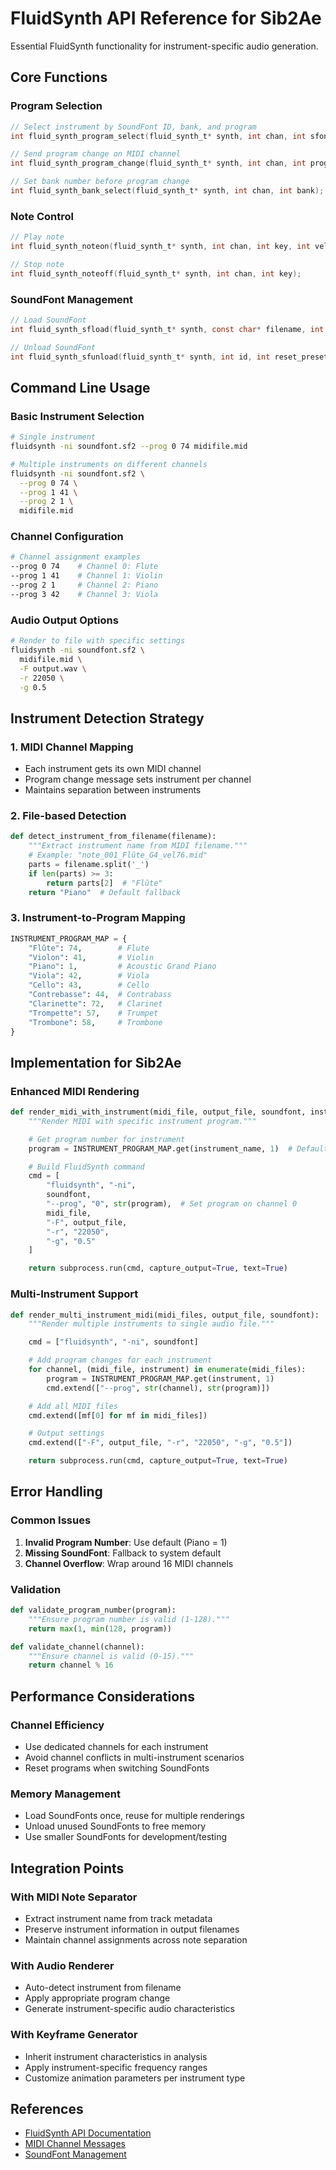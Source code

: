# FluidSynth API Reference for Sib2Ae

Essential FluidSynth functionality for instrument-specific audio generation.

## Core Functions

### Program Selection
```c
// Select instrument by SoundFont ID, bank, and program
int fluid_synth_program_select(fluid_synth_t* synth, int chan, int sfont_id, int bank_num, int preset_num);

// Send program change on MIDI channel
int fluid_synth_program_change(fluid_synth_t* synth, int chan, int program);

// Set bank number before program change
int fluid_synth_bank_select(fluid_synth_t* synth, int chan, int bank);
```

### Note Control
```c
// Play note
int fluid_synth_noteon(fluid_synth_t* synth, int chan, int key, int vel);

// Stop note
int fluid_synth_noteoff(fluid_synth_t* synth, int chan, int key);
```

### SoundFont Management
```c
// Load SoundFont
int fluid_synth_sfload(fluid_synth_t* synth, const char* filename, int reset_presets);

// Unload SoundFont
int fluid_synth_sfunload(fluid_synth_t* synth, int id, int reset_presets);
```

## Command Line Usage

### Basic Instrument Selection
```bash
# Single instrument
fluidsynth -ni soundfont.sf2 --prog 0 74 midifile.mid

# Multiple instruments on different channels
fluidsynth -ni soundfont.sf2 \
  --prog 0 74 \
  --prog 1 41 \
  --prog 2 1 \
  midifile.mid
```

### Channel Configuration
```bash
# Channel assignment examples
--prog 0 74    # Channel 0: Flute
--prog 1 41    # Channel 1: Violin
--prog 2 1     # Channel 2: Piano
--prog 3 42    # Channel 3: Viola
```

### Audio Output Options
```bash
# Render to file with specific settings
fluidsynth -ni soundfont.sf2 \
  midifile.mid \
  -F output.wav \
  -r 22050 \
  -g 0.5
```

## Instrument Detection Strategy

### 1. MIDI Channel Mapping
- Each instrument gets its own MIDI channel
- Program change message sets instrument per channel
- Maintains separation between instruments

### 2. File-based Detection
```python
def detect_instrument_from_filename(filename):
    """Extract instrument name from MIDI filename."""
    # Example: "note_001_Flûte_G4_vel76.mid"
    parts = filename.split('_')
    if len(parts) >= 3:
        return parts[2]  # "Flûte"
    return "Piano"  # Default fallback
```

### 3. Instrument-to-Program Mapping
```python
INSTRUMENT_PROGRAM_MAP = {
    "Flûte": 74,        # Flute
    "Violon": 41,       # Violin
    "Piano": 1,         # Acoustic Grand Piano
    "Viola": 42,        # Viola
    "Cello": 43,        # Cello
    "Contrebasse": 44,  # Contrabass
    "Clarinette": 72,   # Clarinet
    "Trompette": 57,    # Trumpet
    "Trombone": 58,     # Trombone
}
```

## Implementation for Sib2Ae

### Enhanced MIDI Rendering
```python
def render_midi_with_instrument(midi_file, output_file, soundfont, instrument_name):
    """Render MIDI with specific instrument program."""

    # Get program number for instrument
    program = INSTRUMENT_PROGRAM_MAP.get(instrument_name, 1)  # Default to piano

    # Build FluidSynth command
    cmd = [
        "fluidsynth", "-ni",
        soundfont,
        "--prog", "0", str(program),  # Set program on channel 0
        midi_file,
        "-F", output_file,
        "-r", "22050",
        "-g", "0.5"
    ]

    return subprocess.run(cmd, capture_output=True, text=True)
```

### Multi-Instrument Support
```python
def render_multi_instrument_midi(midi_files, output_file, soundfont):
    """Render multiple instruments to single audio file."""

    cmd = ["fluidsynth", "-ni", soundfont]

    # Add program changes for each instrument
    for channel, (midi_file, instrument) in enumerate(midi_files):
        program = INSTRUMENT_PROGRAM_MAP.get(instrument, 1)
        cmd.extend(["--prog", str(channel), str(program)])

    # Add all MIDI files
    cmd.extend([mf[0] for mf in midi_files])

    # Output settings
    cmd.extend(["-F", output_file, "-r", "22050", "-g", "0.5"])

    return subprocess.run(cmd, capture_output=True, text=True)
```

## Error Handling

### Common Issues
1. **Invalid Program Number**: Use default (Piano = 1)
2. **Missing SoundFont**: Fallback to system default
3. **Channel Overflow**: Wrap around 16 MIDI channels

### Validation
```python
def validate_program_number(program):
    """Ensure program number is valid (1-128)."""
    return max(1, min(128, program))

def validate_channel(channel):
    """Ensure channel is valid (0-15)."""
    return channel % 16
```

## Performance Considerations

### Channel Efficiency
- Use dedicated channels for each instrument
- Avoid channel conflicts in multi-instrument scenarios
- Reset programs when switching SoundFonts

### Memory Management
- Load SoundFonts once, reuse for multiple renderings
- Unload unused SoundFonts to free memory
- Use smaller SoundFonts for development/testing

## Integration Points

### With MIDI Note Separator
- Extract instrument name from track metadata
- Preserve instrument information in output filenames
- Maintain channel assignments across note separation

### With Audio Renderer
- Auto-detect instrument from filename
- Apply appropriate program change
- Generate instrument-specific audio characteristics

### With Keyframe Generator
- Inherit instrument characteristics in analysis
- Apply instrument-specific frequency ranges
- Customize animation parameters per instrument type

## References

- [FluidSynth API Documentation](https://www.fluidsynth.org/api/)
- [MIDI Channel Messages](https://www.fluidsynth.org/api/group__midi__messages.html)
- [SoundFont Management](https://www.fluidsynth.org/api/LoadingSoundfonts.html)